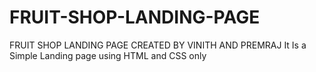 # FRUIT-SHOP-LANDING-PAGE
FRUIT SHOP LANDING PAGE 
CREATED BY VINITH AND PREMRAJ
It Is a Simple Landing page using HTML and CSS only 
